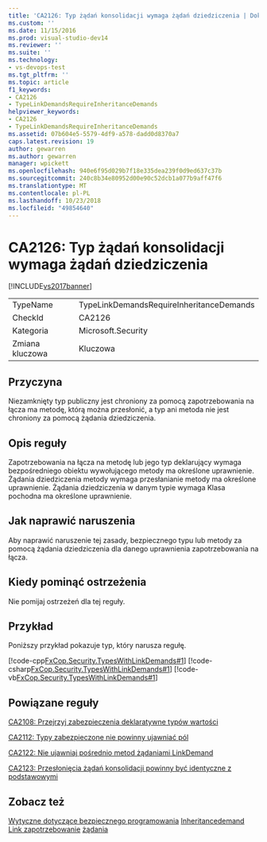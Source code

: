 ```yaml
---
title: 'CA2126: Typ żądań konsolidacji wymaga żądań dziedziczenia | Dokumentacja firmy Microsoft'
ms.custom: ''
ms.date: 11/15/2016
ms.prod: visual-studio-dev14
ms.reviewer: ''
ms.suite: ''
ms.technology:
- vs-devops-test
ms.tgt_pltfrm: ''
ms.topic: article
f1_keywords:
- CA2126
- TypeLinkDemandsRequireInheritanceDemands
helpviewer_keywords:
- CA2126
- TypeLinkDemandsRequireInheritanceDemands
ms.assetid: 07b604e5-5579-4df9-a578-dadd0d8370a7
caps.latest.revision: 19
author: gewarren
ms.author: gewarren
manager: wpickett
ms.openlocfilehash: 940e6f95d029b7f18e335dea239f0d9ed637c37b
ms.sourcegitcommit: 240c8b34e80952d00e90c52dcb1a077b9aff47f6
ms.translationtype: MT
ms.contentlocale: pl-PL
ms.lasthandoff: 10/23/2018
ms.locfileid: "49854640"
---
```

# <a name="ca2126-type-link-demands-require-inheritance-demands"></a>CA2126: Typ żądań konsolidacji wymaga żądań dziedziczenia
[!INCLUDE[vs2017banner](../includes/vs2017banner.md)]

|||
|-|-|
|TypeName|TypeLinkDemandsRequireInheritanceDemands|
|CheckId|CA2126|
|Kategoria|Microsoft.Security|
|Zmiana kluczowa|Kluczowa|

## <a name="cause"></a>Przyczyna
 Niezamknięty typ publiczny jest chroniony za pomocą zapotrzebowania na łącza ma metodę, którą można przesłonić, a typ ani metoda nie jest chroniony za pomocą żądania dziedziczenia.

## <a name="rule-description"></a>Opis reguły
 Zapotrzebowania na łącza na metodę lub jego typ deklarujący wymaga bezpośredniego obiektu wywołującego metody ma określone uprawnienie. Żądania dziedziczenia metody wymaga przesłanianie metody ma określone uprawnienie. Żądania dziedziczenia w danym typie wymaga Klasa pochodna ma określone uprawnienie.

## <a name="how-to-fix-violations"></a>Jak naprawić naruszenia
 Aby naprawić naruszenie tej zasady, bezpiecznego typu lub metody za pomocą żądania dziedziczenia dla danego uprawnienia zapotrzebowania na łącza.

## <a name="when-to-suppress-warnings"></a>Kiedy pominąć ostrzeżenia
 Nie pomijaj ostrzeżeń dla tej reguły.

## <a name="example"></a>Przykład
 Poniższy przykład pokazuje typ, który narusza regułę.

 [!code-cpp[FxCop.Security.TypesWithLinkDemands#1](../snippets/cpp/VS_Snippets_CodeAnalysis/FxCop.Security.TypesWithLinkDemands/cpp/FxCop.Security.TypesWithLinkDemands.cpp#1)]
 [!code-csharp[FxCop.Security.TypesWithLinkDemands#1](../snippets/csharp/VS_Snippets_CodeAnalysis/FxCop.Security.TypesWithLinkDemands/cs/FxCop.Security.TypesWithLinkDemands.cs#1)]
 [!code-vb[FxCop.Security.TypesWithLinkDemands#1](../snippets/visualbasic/VS_Snippets_CodeAnalysis/FxCop.Security.TypesWithLinkDemands/vb/FxCop.Security.TypesWithLinkDemands.vb#1)]

## <a name="related-rules"></a>Powiązane reguły
 [CA2108: Przejrzyj zabezpieczenia deklaratywne typów wartości](../code-quality/ca2108-review-declarative-security-on-value-types.md)

 [CA2112: Typy zabezpieczone nie powinny ujawniać pól](../code-quality/ca2112-secured-types-should-not-expose-fields.md)

 [CA2122: Nie ujawniaj pośrednio metod żądaniami LinkDemand](../code-quality/ca2122-do-not-indirectly-expose-methods-with-link-demands.md)

 [CA2123: Przesłonięcia żądań konsolidacji powinny być identyczne z podstawowymi](../code-quality/ca2123-override-link-demands-should-be-identical-to-base.md)

## <a name="see-also"></a>Zobacz też
 [Wytyczne dotyczące bezpiecznego programowania](http://msdn.microsoft.com/library/4f882d94-262b-4494-b0a6-ba9ba1f5f177) [Inheritancedemand](http://msdn.microsoft.com/en-us/28b9adbb-8f08-4f10-b856-dbf59eb932d9) [Link zapotrzebowanie](http://msdn.microsoft.com/library/a33fd5f9-2de9-4653-a4f0-d9df25082c4d) [żądania](http://msdn.microsoft.com/en-us/e5283e28-2366-4519-b27d-ef5c1ddc1f48)



